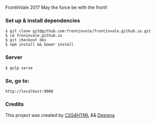 FrontInVale 2017
May the force be with the front!

### Set up & install dependencies

```
$ git clone git@github.com:frontinvale/frontinvale.github.io.git
$ cd froninvale.github.io
$ git checkout dev
$ npm install && bower install
```

### Server

```
$ gulp serve
```

### So, go to:

```
http://localhost:9000
```

### Credits
This project was created by [CSS4HTML](http://www.css4html.com.br) && [Designa](http://www.designa.com.br)
